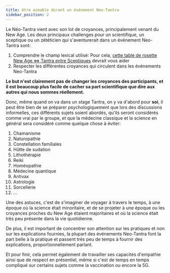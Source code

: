 ```yaml
---
title: être aimable durant un événement Neo-Tantra 
sidebar_position: 2
---
```


Le Néo-Tantra vient avec son lot de croyances, principalement venant du New Age.
Les deux principaux challenges pour un scientifique, un sceptique ou un zététicien qui s'aventurerait dans un événement Neo-Tantra sont:

1. Comprendre le champ lexical utilisé: Pour cela, [cette table de rosette New Age <=> Tantra entre Sceptiques](what/translator.md) devrait vous aider
2. Respecter les différentes croyances qui circulent dans les événements Neo-Tantra

**Le but n'est clairement pas de changer les croyances des participants, et il est beaucoup plus facile de cacher sa part scientifique que dire aux autres qui nous sommes réellement.**

Donc, même quand on va dans un stage Tantra, on y va d'abord pour **soi**, il peut être bien de se préparer psychologiquement que lors des discussions informelles, ces différents sujets soient abordés, qu'ils seront considérés comme vrai par le groupe, et que la médecine classique et la science en général sera considéré comme quelque chose à éviter:

1. Chamanisme
2. Naturopathie
3. Constellation familiales
4. Hûtte de sudation
5. Lithothérapie
6. Reiki
7. Homéopathie
8. Médecine quantique
9. Antivax
10. Astrologie
11. Sorcellerie
12. ...

Une des astuces, c'est de s'imaginer de voyager à travers le temps, à une époque où la science était minoritaire, et de se projeter à une époque ou les croyances proches du New Age étaient majoritaires et où la science était très peu présente dans la vie quotidienne.

De plus, il est important de concentrer son attention sur les pratiques et non sur les explications fournies, la plupart des événements Neo-Tantra font la part belle à la pratique et passent très peu de temps à fournir des explications, proportionnellement parlant.

Et pour finir, cela permet également de travailler ses capacités d'empathie ainsi que de respect en présentiel, même si c'est de temps en temps compliqué sur certains sujets comme la vaccination ou encore la 5G.
